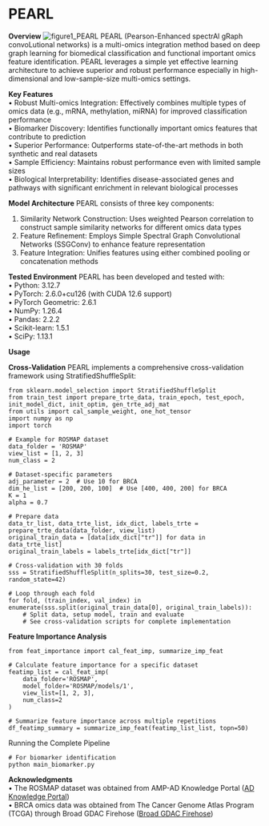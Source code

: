 # PEARL
**Overview**
![figure1_PEARL](https://github.com/user-attachments/assets/caa66e48-6155-4619-93fe-7816aae24d33)
PEARL (Pearson-Enhanced spectrAl gRaph convoLutional networks) is a multi-omics integration method based on deep graph learning for biomedical classification and functional important omics feature identification. PEARL leverages a simple yet effective learning architecture to achieve superior and robust performance especially in high-dimensional and low-sample-size multi-omics settings.

**Key Features**  
•	Robust Multi-omics Integration: Effectively combines multiple types of omics data (e.g., mRNA, methylation, miRNA) for improved classification performance  
•	Biomarker Discovery: Identifies functionally important omics features that contribute to prediction  
•	Superior Performance: Outperforms state-of-the-art methods in both synthetic and real datasets  
•	Sample Efficiency: Maintains robust performance even with limited sample sizes  
•	Biological Interpretability: Identifies disease-associated genes and pathways with significant enrichment in relevant biological processes

**Model Architecture**
PEARL consists of three key components:
1.	Similarity Network Construction: Uses weighted Pearson correlation to construct sample similarity networks for different omics data types
2.	Feature Refinement: Employs Simple Spectral Graph Convolutional Networks (SSGConv) to enhance feature representation
3.	Feature Integration: Unifies features using either combined pooling or concatenation methods

**Tested Environment**
PEARL has been developed and tested with:  
•	Python: 3.12.7  
•	PyTorch: 2.6.0+cu126 (with CUDA 12.6 support)  
•	PyTorch Geometric: 2.6.1  
•	NumPy: 1.26.4  
•	Pandas: 2.2.2  
•	Scikit-learn: 1.5.1  
•	SciPy: 1.13.1

**Usage**

**Cross-Validation**
PEARL implements a comprehensive cross-validation framework using StratifiedShuffleSplit:
```
from sklearn.model_selection import StratifiedShuffleSplit
from train_test import prepare_trte_data, train_epoch, test_epoch, init_model_dict, init_optim, gen_trte_adj_mat
from utils import cal_sample_weight, one_hot_tensor
import numpy as np
import torch

# Example for ROSMAP dataset
data_folder = 'ROSMAP'
view_list = [1, 2, 3]
num_class = 2

# Dataset-specific parameters
adj_parameter = 2  # Use 10 for BRCA
dim_he_list = [200, 200, 100]  # Use [400, 400, 200] for BRCA
K = 1
alpha = 0.7

# Prepare data
data_tr_list, data_trte_list, idx_dict, labels_trte = prepare_trte_data(data_folder, view_list)
original_train_data = [data[idx_dict["tr"]] for data in data_trte_list]
original_train_labels = labels_trte[idx_dict["tr"]]

# Cross-validation with 30 folds
sss = StratifiedShuffleSplit(n_splits=30, test_size=0.2, random_state=42)

# Loop through each fold
for fold, (train_index, val_index) in enumerate(sss.split(original_train_data[0], original_train_labels)):
    # Split data, setup model, train and evaluate
    # See cross-validation scripts for complete implementation
```
**Feature Importance Analysis**
```
from feat_importance import cal_feat_imp, summarize_imp_feat

# Calculate feature importance for a specific dataset
featimp_list = cal_feat_imp(
    data_folder='ROSMAP',
    model_folder='ROSMAP/models/1',
    view_list=[1, 2, 3],
    num_class=2
)

# Summarize feature importance across multiple repetitions
df_featimp_summary = summarize_imp_feat(featimp_list_list, topn=50)
```
Running the Complete Pipeline
```
# For biomarker identification
python main_biomarker.py
```
**Acknowledgments**  
•	The ROSMAP dataset was obtained from AMP-AD Knowledge Portal ([AD Knowledge Portal](https://adknowledgeportal.synapse.org/))  
•	BRCA omics data was obtained from The Cancer Genome Atlas Program (TCGA) through Broad GDAC Firehose ([Broad GDAC Firehose](https://gdac.broadinstitute.org/))
